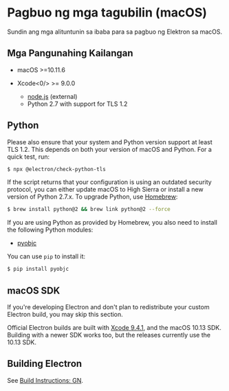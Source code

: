 # Pagbuo ng mga tagubilin (macOS)

Sundin ang mga alituntunin sa ibaba para sa pagbuo ng Elektron sa macOS.

## Mga Pangunahing Kailangan

* macOS >=10.11.6
* Xcode<0/> >= 9.0.0</li> 
    
    * [node.js](https://nodejs.org) (external)
    * Python 2.7 with support for TLS 1.2</ul> 
    
    ## Python
    
    Please also ensure that your system and Python version support at least TLS 1.2. This depends on both your version of macOS and Python. For a quick test, run:
    
    ```sh
    $ npx @electron/check-python-tls
    ```
    
    If the script returns that your configuration is using an outdated security protocol, you can either update macOS to High Sierra or install a new version of Python 2.7.x. To upgrade Python, use [Homebrew](https://brew.sh/):
    
    ```sh
    $ brew install python@2 && brew link python@2 --force
    ```
    
    If you are using Python as provided by Homebrew, you also need to install the following Python modules:
    
    * [pyobjc](https://pypi.org/project/pyobjc/#description)
    
    You can use `pip` to install it:
    
    ```sh
    $ pip install pyobjc
    ```
    
    ## macOS SDK
    
    If you're developing Electron and don't plan to redistribute your custom Electron build, you may skip this section.
    
    Official Electron builds are built with [Xcode 9.4.1](http://adcdownload.apple.com/Developer_Tools/Xcode_9.4.1/Xcode_9.4.1.xip), and the macOS 10.13 SDK. Building with a newer SDK works too, but the releases currently use the 10.13 SDK.
    
    ## Building Electron
    
    See [Build Instructions: GN](build-instructions-gn.md).